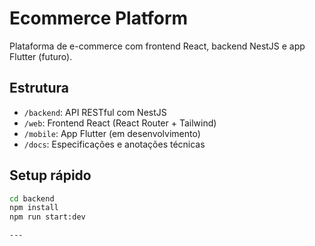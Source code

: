# Ecommerce Platform

Plataforma de e-commerce com frontend React, backend NestJS e app Flutter (futuro).

## Estrutura

- `/backend`: API RESTful com NestJS
- `/web`: Frontend React (React Router + Tailwind)
- `/mobile`: App Flutter (em desenvolvimento)
- `/docs`: Especificações e anotações técnicas

## Setup rápido

```bash
cd backend
npm install
npm run start:dev

---